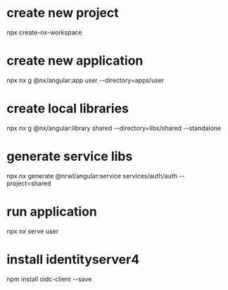 # create new project
npx create-nx-workspace

# create new application
npx nx g @nx/angular:app user --directory=apps/user

# create local libraries
npx nx g @nx/angular:library shared --directory=libs/shared --standalone

# generate service libs
npx nx generate @nrwl/angular:service services/auth/auth --project=shared

# run application
npx nx serve user

# install identityserver4
npm install oidc-client --save